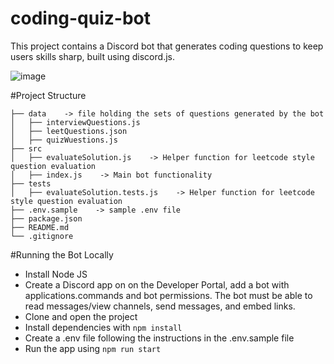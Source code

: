 # coding-quiz-bot
This project contains a Discord bot that generates coding questions to keep users skills sharp, built using discord.js. 


![image](https://user-images.githubusercontent.com/113493052/235358293-c15b1857-8daa-4c08-b259-2700ecd26f5e.png)

#Project Structure
```
├── data    -> file holding the sets of questions generated by the bot
│   ├── interviewQuestions.js 
│   ├── leetQuestions.json
│   ├── quizWuestions.js
├── src
│   ├── evaluateSolution.js    -> Helper function for leetcode style question evaluation
│   ├── index.js    -> Main bot functionality
├── tests
│   ├── evaluateSolution.tests.js    -> Helper function for leetcode style question evaluation
├── .env.sample    -> sample .env file
├── package.json
├── README.md
└── .gitignore
```

#Running the Bot Locally

- Install Node JS
- Create a Discord app on on the Developer Portal, add a bot with applications.commands and bot permissions. The bot must be able to read messages/view channels, send messages, and embed links.
- Clone and open the project
- Install dependencies with `npm install`
- Create a .env file following the instructions in the .env.sample file
- Run the app using `npm run start`
